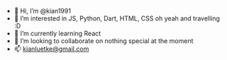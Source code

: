 - 👋 Hi, I’m @kian1991
- 👀 I’m interested in JS, Python, Dart, HTML, CSS oh yeah and travelling :D
- 🌱 I’m currently learning React
- 💞️ I’m looking to collaborate on nothing special at the moment
- 📫 kianluetke@gmail.com

<!---
kian1991/kian1991 is a ✨ special ✨ repository because its `README.md` (this file) appears on your GitHub profile.
You can click the Preview link to take a look at your changes.
--->
